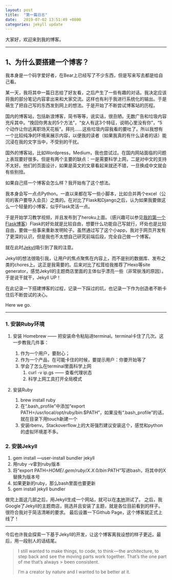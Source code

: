 ```yaml
---
layout: post
title:  "第一篇日志"
date:   2019-07-02 13:51:49 +0800
categories: jekyll update
---
```


大家好，欢迎来到我的博客。

---
## 1、为什么要搭建一个博客？

我本身是一个码字爱好者，在Bear上已经写了不少东西，但是写来写去都是给自己看。

某一天，我将其中一篇日志给了好友看，之后产生了一些有趣的对话。我决定应该将我的部分笔记内容拿出来和大家交流。这样也有利于我进行系统化的输出。于是萌生了把自己写的东西发到网上的想法。于是开始了不断尝试博客站的历程。

国内的博客站，包括新浪博客，简书等等，说实话，很丑陋。无数广告和垃圾内容充斥其中。“挽回你男友的5个方法”，“女人有这3个特征，说明心里没有你”，“5个动作让你远离职场天花板”。拜托……这些垃圾内容我看的要吐了。所以我想有一个比较纯净的环境来展示内容，以便我的读者（如果我真的有什么读者的话）能沉浸在我的文字当中，不受别的干扰。

国外的博客站，比如Wordpress，Medium，我也尝试过。在国内网站面临的问题上表现要好很多。但是有两个主要的缺点：一是需要科学上网，二是对中文的支持不太好。他们的页面设计，如果是英文的文章看起来就还不错，一旦换成中文就会有些别扭。

如果自己搭一个博客会怎么样？我开始有了这个想法。

我本身会写一点点Python。一直以来都在写一些小脚本，比如合并两个excel（公司的客户要导入会员）之类的。在对比了Flask和Django之后，认为如果我要做这么一个轻量的小博客，似乎Flask灵活一点。

于是开始学习教学视频，并且发布到了heroku上面。（感兴趣可以参见[我的第一个Flask博客][flaskblog]）Flask的好处就是比较自由，想要什么功能自己写就行，坏处也是比较自由，要做一些事来重新发明轮子。虽然通过写了这个小app，我对于网页开发有了更深的认识，但是我也不太想自己研究前端后段，完全自己做一个博客。

就在此时[Jekyll][jekyll]吸引到了我的注意。

Jekyll的想法很吸引我，让用户的焦点聚焦在内容上，而不是别的数据库、发布之类的chores上。这正是我需要的。后来对比了松茸给我推荐了Hexo等site generator，感觉Jekyll的主题商店里面的主体似乎漂亮一些（非常肤浅的原因）。于是说干就干，Jekyll UP！

在此记录一下搭建博客的过程，记录一下踩过的坑，也记录一下作为创造者不断卡住后不断尝试的决心。

Here we go.

---

### 1. 安装Ruby环境

1. 安装 Homebrew —— 把安装命令粘贴进terminal。terminal卡住了几次。这一步教我几件事：
	1. 作为一个用户，要耐心；
	2. 作为一个产品，在可能卡住的时候，要提示用户：你要开始等了
	3. 学会了怎么在terminal里面科学上网
		1. curl -v ip.gs —— 查看代理状态
		2. 科学上网工具打开全局模式

2. 安装Ruby
	1. brew install ruby
	2. 在“.bash_profile”中添加“export PATH=/usr/local/opt/ruby/bin:$PATH”，如果没有“.bash_profile”的话，就在目录下用touch新建一个
	3. 安装rbenv。Stackoverflow上的大哥强烈建议安装这个，感觉和python的虚拟环境差不多。

### 2. 安装Jekyll

1. gem install —user-install bundler jekyll
2. 用ruby -v拿到ruby版本
3. 将“export PATH=$HOME/.gem/ruby/X.X.0/bin:$PATH”写进bash，将其中的X替换为版本号
4.  如果更新的ruby，那么bash里面也要更新
5. gem install jekyll bundler

做完上面这几部之后，用Jekyll生成一个网站，就可以在[本地][local]测试了。
之后，我Google了Jekyll的主题商店，挑选并且安装了主题，就是各位目前看到的样子。很符合我对于简洁清晰的要求。
最后设置一下Github Page，这个博客就正式上线了！

---

今后也许我会探索一下基于Jekyll的开发，让这个博客离我设想的样子更近。最后，用一段别人的话结尾。


> I still wanted to make things, to code, to think — the architecture, to step back and see the moving parts work together. That’s the one part of me that’s always > been consistent.
>
> I’m a creator by nature and I wanted to be better at it.

[jekyll]:https://jekyllrb.com
[local]:http://localhost:4000/
[flaskblog]:https://ldch97.herokuapp.com
